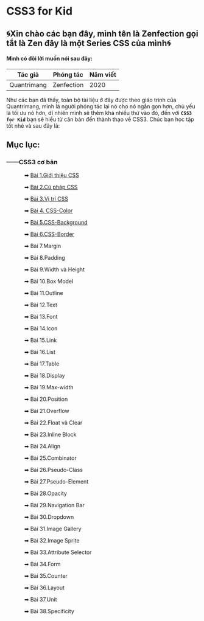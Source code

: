 # CSS3 for Kid

## 🌀Xin chào các bạn đây, mình tên là Zenfection gọi tắt là Zen đây là một Series CSS của mình🌀

#### Mình có đôi lời muốn nói sau đây:

| Tác giả     | Phóng tác  | Năm viết |
| ----------- | ---------- | -------- |
| Quantrimang | Zenfection | 2020     |

Như các bạn đã thấy, toàn bộ tài liệu ở đây được theo giáo trình của Quantrimang, mình là người phóng tác lại nó cho nó ngắn gọn hơn, chủ yếu là tối ưu nó hơn, dĩ nhiên mình sẽ thêm khá nhiều thứ vào đó, đến với **`CSS3 for Kid`** bạn sẽ hiểu từ căn bản đến thành thạo về CSS3. Chúc bạn học tập tốt nhé và sau đây là: 

## Mục lục:

### ——CSS3 cơ bản

            ➡ [Bài 1.Giới thiệu CSS](https://github.com/Zenfection/CSS/blob/master/BasicCSS/1.GioithieuCSS.md)

            ➡ [Bài 2.Cú pháp CSS](https://github.com/Zenfection/CSS/blob/master/BasicCSS/2.CuphapCSS.md)

            ➡ [Bài 3.Vị trí CSS](https://github.com/Zenfection/CSS/blob/master/BasicCSS/3.VitriCSS.md)

            ➡ [Bài 4. CSS-Color](https://github.com/Zenfection/CSS/blob/master/BasicCSS/4.CSS-Color.md)

            ➡ [Bài 5.CSS-Background](https://github.com/Zenfection/CSS/blob/master/BasicCSS/5.CSS-Background.md)

            ➡ [Bài 6.CSS-Border](https://github.com/Zenfection/CSS/blob/master/BasicCSS/6.CSS-Border.md)

            ➡ Bài 7.Margin

            ➡ Bài 8.Padding

            ➡ Bài 9.Width và Height

            ➡ Bài 10.Box Model

            ➡ Bài 11.Outline

            ➡ Bài 12.Text

            ➡ Bài 13.Font

            ➡ Bài 14.Icon

            ➡ Bài 15.Link

            ➡ Bài 16.List

            ➡ Bài 17.Table

            ➡ Bài 18.Display

            ➡ Bài 19.Max-width

            ➡ Bài 20.Position

            ➡ Bài 21.Overflow

            ➡ Bài 22.Float và Clear

            ➡ Bài 23.Inline Block

            ➡ Bài 24.Align

            ➡ Bài 25.Combinator

            ➡ Bài 26.Pseudo-Class

            ➡ Bài 27.Pseudo-Element

            ➡ Bài 28.Opacity

            ➡ Bài 29.Navigation Bar

            ➡ Bài 30.Dropdown

            ➡ Bài 31.Image Gallery

            ➡ Bài 32.Image Sprite

            ➡ Bài 33.Attribute Selector

            ➡ Bài 34.Form

            ➡ Bài 35.Counter

            ➡ Bài 36.Layout

            ➡ Bài 37.Unit

            ➡ Bài 38.Specificity
